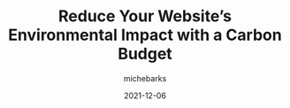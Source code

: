 ---
author: michebarks
date: 2021-12-06
permalink: false
publisher: css
tags:
  - sustainability
target_url: https://css-tricks.com/reduce-your-websites-environmental-impact-with-a-carbon-budget/
title: Reduce Your Website’s Environmental Impact with a Carbon Budget
---